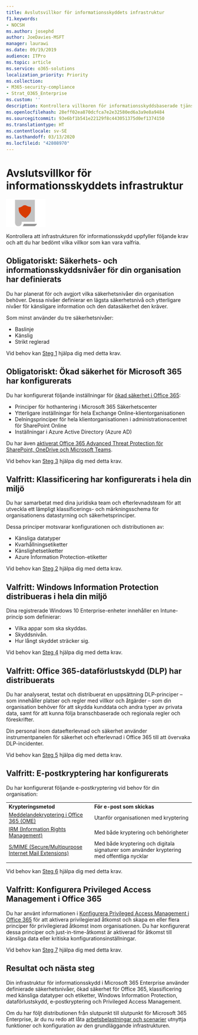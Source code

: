 ```yaml
---
title: Avslutsvillkor för informationsskyddets infrastruktur
f1.keywords:
- NOCSH
ms.author: josephd
author: JoeDavies-MSFT
manager: laurawi
ms.date: 09/19/2019
audience: ITPro
ms.topic: article
ms.service: o365-solutions
localization_priority: Priority
ms.collection:
- M365-security-compliance
- Strat_O365_Enterprise
ms.custom: ''
description: Kontrollera villkoren för informationsskyddsbaserade tjänster och infrastruktur för att säkerställa att din konfiguration uppfyller kraven för Microsoft 365 Enterprise.
ms.openlocfilehash: 28eff02ea870dcfca7e2e32580ed6a3a9e8a9484
ms.sourcegitcommit: 93e6bf1b541e22129f8c443051375d0ef1374150
ms.translationtype: HT
ms.contentlocale: sv-SE
ms.lasthandoff: 03/13/2020
ms.locfileid: "42808970"
---
```

# <a name="information-protection-infrastructure-exit-criteria"></a>Avslutsvillkor för informationsskyddets infrastruktur

![Fas 6: Informationsskydd](../media/deploy-foundation-infrastructure/infoprotection_icon-small.png)

Kontrollera att infrastrukturen för informationsskydd uppfyller följande krav och att du har bedömt vilka villkor som kan vara valfria.

<a name="crit-infoprotect-step1"></a>
## <a name="required-security-and-information-protection-levels-for-your-organization-are-defined"></a>Obligatoriskt: Säkerhets- och informationsskyddsnivåer för din organisation har definierats

Du har planerat för och avgjort vilka säkerhetsnivåer din organisation behöver. Dessa nivåer definierar en lägsta säkerhetsnivå och ytterligare nivåer för känsligare information och den datasäkerhet den kräver.

Som minst använder du tre säkerhetsnivåer:

- Baslinje
- Känslig
- Strikt reglerad

Vid behov kan [Steg 1](infoprotect-define-sec-infoprotect-levels.md) hjälpa dig med detta krav. 

<a name="crit-infoprotect-step3"></a>
## <a name="required-increased-security-for-microsoft-365-is-configured"></a>Obligatoriskt: Ökad säkerhet för Microsoft 365 har konfigurerats

Du har konfigurerat följande inställningar för [ökad säkerhet i Office 365](https://docs.microsoft.com/office365/securitycompliance/tenant-wide-setup-for-increased-security):

- Principer för hothantering i Microsoft 365 Säkerhetscenter
- Ytterligare inställningar för hela Exchange Online-klientorganisationen
- Delningsprinciper för hela klientorganisationen i administrationscentret för SharePoint Online
- Inställningar i Azure Active Directory (Azure AD)

Du har även [aktiverat Office 365 Advanced Threat Protection för SharePoint, OneDrive och Microsoft Teams](https://docs.microsoft.com/office365/securitycompliance/turn-on-atp-for-spo-odb-and-teams).

Vid behov kan [Steg 3](infoprotect-configure-increased-security-office-365.md) hjälpa dig med detta krav. 

<a name="crit-infoprotect-step2"></a>
## <a name="optional-classification-is-configured-across-your-environment"></a>Valfritt: Klassificering har konfigurerats i hela din miljö

Du har samarbetat med dina juridiska team och efterlevnadsteam för att utveckla ett lämpligt klassificerings- och märkningsschema för organisationens datastyrning och säkerhetsprinciper. 

Dessa principer motsvarar konfigurationen och distributionen av:

- Känsliga datatyper
- Kvarhållningsetiketter
- Känslighetsetiketter
- Azure Information Protection-etiketter

Vid behov kan [Steg 2](infoprotect-configure-classification.md) hjälpa dig med detta krav. 


<a name="crit-infoprotect-step4"></a>
## <a name="optional-windows-information-protection-is-deployed-across-your-environment"></a>Valfritt: Windows Information Protection distribueras i hela din miljö

Dina registrerade Windows 10 Enterprise-enheter innehåller en Intune-princip som definierar:

- Vilka appar som ska skyddas.
- Skyddsnivån.
- Hur långt skyddet sträcker sig.

Vid behov kan [Steg 4](infoprotect-deploy-windows-information-protection.md) hjälpa dig med detta krav. 

<a name="crit-infoprotect-step5"></a>
## <a name="optional-office-365-data-loss-prevention-dlp-is-deployed"></a>Valfritt: Office 365-dataförlustskydd (DLP) har distribuerats

Du har analyserat, testat och distribuerat en uppsättning DLP-principer – som innehåller platser och regler med villkor och åtgärder – som din organisation behöver för att skydda kunddata och andra typer av privata data, samt för att kunna följa branschbaserade och regionala regler och föreskrifter.

Din personal inom dataefterlevnad och säkerhet använder instrumentpanelen för säkerhet och efterlevnad i Office 365 till att övervaka DLP-incidenter.

Vid behov kan [Steg 5](infoprotect-data-loss-prevention.md) hjälpa dig med detta krav. 

<a name="crit-infoprotect-step6"></a>
## <a name="optional-email-encryption-is-configured"></a>Valfritt: E-postkryptering har konfigurerats

Du har konfigurerat följande e-postkryptering vid behov för din organisation:

|||
|:-------|:-----|
| **Krypteringsmetod** | **För e-post som skickas** |
| [Meddelandekryptering i Office 365 (OME)](https://docs.microsoft.com/Office365/SecurityCompliance/ome)  | Utanför organisationen med kryptering |
| [IRM (Information Rights Management)](https://docs.microsoft.com/office365/SecurityCompliance/information-rights-management-in-exchange-online) | Med både kryptering och behörigheter |
| [S/MIME (Secure/Multipurpose Internet Mail Extensions)](https://docs.microsoft.com/Exchange/policy-and-compliance/smime) | Med både kryptering och digitala signaturer som använder kryptering med offentliga nycklar |
|||

Vid behov kan [Steg 6](infoprotect-email-encryption.md) hjälpa dig med detta krav.

<a name="crit-infoprotect-step7"></a>
## <a name="optional-configure-privileged-access-management-in-office-365"></a>Valfritt: Konfigurera Privileged Access Management i Office 365

Du har använt informationen i [Konfigurera Privileged Access Management i Office 365](https://docs.microsoft.com/office365/securitycompliance/privileged-access-management-configuration) för att aktivera privilegierad åtkomst och skapa en eller flera principer för privilegierad åtkomst inom organisationen. Du har konfigurerat dessa principer och just-in-time-åtkomst är aktiverad för åtkomst till känsliga data eller kritiska konfigurationsinställningar.

Vid behov kan [Steg 7](infoprotect-configure-privileged-access-management.md) hjälpa dig med detta krav. 

## <a name="results-and-next-steps"></a>Resultat och nästa steg

Din infrastruktur för informationsskydd i Microsoft 365 Enterprise använder definierade säkerhetsnivåer, ökad säkerhet för Office 365, klassificering med känsliga datatyper och etiketter, Windows Information Protection, dataförlustskydd, e-postkryptering och Privileged Access Management.

Om du har följt distributionen från slutpunkt till slutpunkt för Microsoft 365 Enterprise, är du nu redo att låta [arbetsbelastningar och scenarier](deploy-workloads.md) utnyttja funktioner och konfiguration av den grundläggande infrastrukturen.
